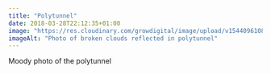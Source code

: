 ```yaml
---
title: "Polytunnel"
date: 2018-03-28T22:12:35+01:00
image: "https://res.cloudinary.com/growdigital/image/upload/v1544096108/polytunnel-27206347438.jpg"
imageAlt: "Photo of broken clouds reflected in polytunnel"
---
```


Moody photo of the polytunnel 
